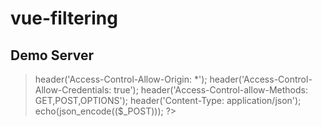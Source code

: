 # vue-filtering

## Demo Server
> <?php
header('Access-Control-Allow-Origin: *');
header('Access-Control-Allow-Credentials: true');
header('Access-Control-allow-Methods: GET,POST,OPTIONS');
header('Content-Type: application/json');
echo(json_encode(($_POST)));
?>
